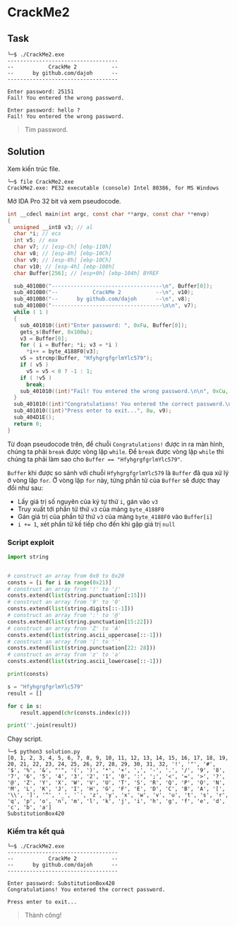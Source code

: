# CrackMe2
## Task
```
└─$ ./CrackMe2.exe
-----------------------------------
--           CrackMe 2           --
--      by github.com/dajoh      --
-----------------------------------

Enter password: 25151
Fail! You entered the wrong password.

Enter password: hello ?
Fail! You entered the wrong password.
```
> Tìm password.  

## Solution
Xem kiến trúc file.  
```
└─$ file CrackMe2.exe
CrackMe2.exe: PE32 executable (console) Intel 80386, for MS Windows
```

Mở IDA Pro 32 bit và xem pseudocode.  
```c
int __cdecl main(int argc, const char **argv, const char **envp)
{
  unsigned __int8 v3; // al
  char *i; // ecx
  int v5; // eax
  char v7; // [esp-Ch] [ebp-110h]
  char v8; // [esp-8h] [ebp-10Ch]
  char v9; // [esp-8h] [ebp-10Ch]
  char v10; // [esp-4h] [ebp-108h]
  char Buffer[256]; // [esp+0h] [ebp-104h] BYREF

  sub_4010B0("-----------------------------------\n", Buffer[0]);
  sub_4010B0("--           CrackMe 2           --\n", v10);
  sub_4010B0("--      by github.com/dajoh      --\n", v8);
  sub_4010B0("-----------------------------------\n\n", v7);
  while ( 1 )
  {
    sub_401010((int)"Enter password: ", 0xFu, Buffer[0]);
    gets_s(Buffer, 0x100u);
    v3 = Buffer[0];
    for ( i = Buffer; *i; v3 = *i )
      *i++ = byte_4188F0[v3];
    v5 = strcmp(Buffer, "HfyhgrgfgrlmYlc579");
    if ( v5 )
      v5 = v5 < 0 ? -1 : 1;
    if ( !v5 )
      break;
    sub_401010((int)"Fail! You entered the wrong password.\n\n", 0xCu, Buffer[0]);
  }
  sub_401010((int)"Congratulations! You entered the correct password.\n\n", 0xAu, Buffer[0]);
  sub_401010((int)"Press enter to exit...", 8u, v9);
  sub_404D1E();
  return 0;
}
```  

Từ đoạn pseudocode trên, để chuỗi `Congratulations!` được in ra màn hình, chúng ta phải `break` được vòng lặp `while`. Để `break` được vòng lặp `while` thì chúng ta phải làm sao cho `Buffer == "HfyhgrgfgrlmYlc579"`.  

`Buffer` khi được so sánh với chuỗi `HfyhgrgfgrlmYlc579` là `Buffer` đã qua xử lý ở vòng lặp `for`. Ở vòng lặp `for` này, từng phần tử của `Buffer` sẽ được thay đổi như sau:  
- Lấy giá trị số nguyên của ký tự thứ `i`, gán vào `v3`
- Truy xuất tới phần tử thứ `v3` của mảng `byte_4188F0`
- Gán giá trị của phần tử thứ `v3` của mảng `byte_4188F0` vào `Buffer[i]`
- `i += 1`, xét phần tử kế tiếp cho đến khi gặp giá trị `null`

### Script exploit
```python
import string


# construct an array from 0x0 to 0x20
consts = [i for i in range(0x21)]
# construct an array from '!' to '/'
consts.extend(list(string.punctuation[:15]))
# construct an array from '9' to '0'
consts.extend(list(string.digits[::-1]))
# construct an array from ':' to '@'
consts.extend(list(string.punctuation[15:22]))
# construct an array from 'Z' to 'A'
consts.extend(list(string.ascii_uppercase[::-1]))
# construct an array from '[' to '`'
consts.extend(list(string.punctuation[22: 28]))
# construct an array from 'z' to 'a'
consts.extend(list(string.ascii_lowercase[::-1]))

print(consts)

s = "HfyhgrgfgrlmYlc579"
result = []

for c in s:
    result.append(chr(consts.index(c)))

print(''.join(result))
```  

Chạy script.  
```
└─$ python3 solution.py
[0, 1, 2, 3, 4, 5, 6, 7, 8, 9, 10, 11, 12, 13, 14, 15, 16, 17, 18, 19, 20, 21, 22, 23, 24, 25, 26, 27, 28, 29, 30, 31, 32, '!', '"', '#', '$', '%', '&', "'", '(', ')', '*', '+', ',', '-', '.', '/', '9', '8', '7', '6', '5', '4', '3', '2', '1', '0', ':', ';', '<', '=', '>', '?', '@', 'Z', 'Y', 'X', 'W', 'V', 'U', 'T', 'S', 'R', 'Q', 'P', 'O', 'N', 'M', 'L', 'K', 'J', 'I', 'H', 'G', 'F', 'E', 'D', 'C', 'B', 'A', '[', '\\', ']', '^', '_', '`', 'z', 'y', 'x', 'w', 'v', 'u', 't', 's', 'r', 'q', 'p', 'o', 'n', 'm', 'l', 'k', 'j', 'i', 'h', 'g', 'f', 'e', 'd', 'c', 'b', 'a']
SubstitutionBox420
```  

### Kiểm tra kết quả
```
└─$ ./CrackMe2.exe
-----------------------------------
--           CrackMe 2           --
--      by github.com/dajoh      --
-----------------------------------

Enter password: SubstitutionBox420
Congratulations! You entered the correct password.

Press enter to exit...
```
> Thành công!
